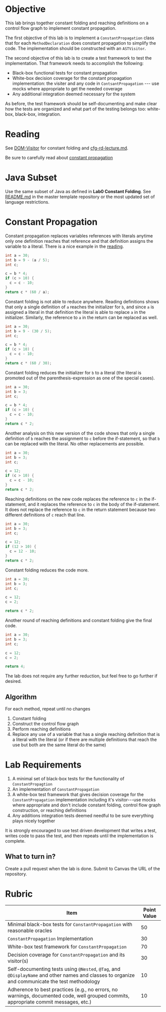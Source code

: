 # Objective

This lab brings together constant folding and reaching definitions on a control flow graph to implement constant propagation.

The first objective of this lab is to implement a `ConstantPropagation` class that for each `MethodDeclaration` does constant propagation to simplify the code. The implementation should be constructed with an `ASTVisitor`. 

The second objective of this lab is to create a test framework to test the implementation. That framework needs to accomplish the following:

  * Black-box functional tests for constant propagation
  * White-box decision coverage for the constant propagation implementation: the visiter and any code in ```ContsantPropagation``` --- use mocks where appropriate to get the needed coverage
  * Any additional integration deemed necessary for the system

As before, the test framework should be self-documenting and make clear how the tests are organized and what part of the testing belongs too: white-box, black-box, integration.

# Reading

See [DOM-Visitor](https://bitbucket.org/byucs329/byu-cs-329-lecture-notes/src/master/DOM-Visitor/) for constant folding and [cfg-rd-lecture.md](https://bitbucket.org/byucs329/byu-cs-329-lecture-notes/src/master/cfg-rd-lecture.md).

Be sure to carefully read about [constant propagation](https://en.wikipedia.org/wiki/Constant_folding)

# Java Subset

Use the same subset of Java as defined in **Lab0 Constant Folding**. See [README.md](https://github.com/byu-cs329/lab0-constant-folding) in the master template repository or the most updated set of language restrictions.

# Constant Propagation

Constant propagation replaces variables references with literals anytime only one definition reaches that reference and that definition assigns the variable to a literal. There is a nice example in the [reading](https://en.wikipedia.org/wiki/Constant_folding).

```java
int a = 30;
int b = 9 - (a / 5);
int c;

c = b * 4;
if (c > 10) {
  c = c - 10;
}
return c * (60 / a);
```

Constant folding is not able to reduce anywhere. Reading definitions shows that only a single definition of ```a``` reaches the initializer for ```b```, and since ```a``` is assigned a literal in that definition the literal is able to replace ```a``` in the initializer. Similarly, the reference to ```a``` in the return can be replaced as well.

```java
int a = 30;
int b = 9 - (30 / 5);
int c;

c = b * 4;
if (c > 10) {
  c = c - 10;
}
return c * (60 / 30);
```

Constant folding reduces the initializer for ```b``` to a literal (the literal is promoted out of the parenthesis-expression as one of the special cases).

```java
int a = 30;
int b = 3;
int c;

c = b * 4;
if (c > 10) {
  c = c - 10;
}
return c * 2;
```

Another analysis on this new version of the code shows that only a single definition of ```b``` reaches the assignment to ```c``` before the if-statement, so that ```b``` can be replaced with the literal. No other replacements are possible.

```java
int a = 30;
int b = 3;
int c;

c = 12;
if (c > 10) {
  c = c - 10;
}
return c * 2;
```

Reaching definitions on the new code replaces the reference to ```c``` in the if-statement, and it replaces the reference to ```c``` in the body of the if-statement. It does not replace the reference to ```c``` in the return statement because two different definitions of ```c``` reach that line. 

```java
int a = 30;
int b = 3;
int c;

c = 12;
if (12 > 10) {
  c = 12 - 10;
}
return c * 2;
```

Constant folding reduces the code more.

```java
int a = 30;
int b = 3;
int c;

c = 12;
c = 2;

return c * 2;
```

Another round of reaching definitions and constant folding give the final code.

```java
int a = 30;
int b = 3;
int c;

c = 12;
c = 2;

return 4;
```

The lab does not require any further reduction, but feel free to go further if desired.

## Algorithm

For each method, repeat until no changes

  1. Constant folding
  2. Construct the control flow graph
  3. Perform reaching definitions
  4. Replace any use of a variable that has a single reaching definition that is a literal with the literal (or if there are multiple definitions that reach the use but both are the same literal do the same)

# Lab Requirements

  1. A minimal set of black-box tests for the functionality of ```ConstantPropagtion```
  2. An implementation of `ConstantPropagation`
  3. A white-box test framework that gives decision coverage for the ```ConstantPropagation``` implementation including it's visitor---use mocks where appropriate and don't include constant folding, control flow graph construction, or reaching definitions
  4. Any additions integration tests deemed needful to be sure everything plays nicely together

It is strongly encouraged to use test driven development that writes a test, writes code to pass the test, and then repeats until the implementation is complete. 

## What to turn in?

Create a pull request when the lab is done. Submit to Canvas the URL of the repository.

# Rubric

| Item | Point Value |
| ------- | ----------- |
| Minimal black-box tests for  ```ConstantPropagation``` with reasonable oracles | 50 |
| ```ConstantPropagation``` Implementation | 30 |
| White-box test framework for ```ConstantPropagation``` | 70 |
| Decision coverage for ```ConstantPropagation``` and its visitor(s) | 30 |
| Self-documenting tests using `@Nested`, `@Tag`, and `@DisplayName` and other names and classes to organize and communicate the test methodology | 10 |
| Adherence to best practices (e.g., no errors, no warnings, documented code, well grouped commits, appropriate commit messages, etc.) | 10 |